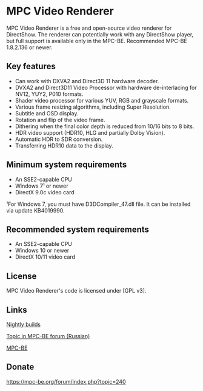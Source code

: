 ﻿# MPC Video Renderer

MPC Video Renderer is a free and open-source video renderer for DirectShow. The renderer can potentially work with any DirectShow player, but full support is available only in the MPC-BE. Recommended MPC-BE 1.8.2.136 or newer.

## Key features

* Can work with DXVA2 and Direct3D 11 hardware decoder.
* DVXA2 and Direct3D11 Video Processor with hardware de-interlacing for NV12, YUY2, P010 formats.
* Shader video processor for various YUV, RGB and grayscale formats.
* Various frame resizing algorithms, including Super Resolution.
* Subtitle and OSD display.
* Rotation and flip of the video frame.
* Dithering when the final color depth is reduced from 10/16 bits to 8 bits.
* HDR video support (HDR10, HLG and partially Dolby Vision).
* Automatic HDR to SDR conversion.
* Transferring HDR10 data to the display.

## Minimum system requirements

* An SSE2-capable CPU
* Windows 7¹ or newer
* DirectX 9.0c video card

¹For Windows 7, you must have D3DCompiler_47.dll file. It can be installed via update KB4019990.

## Recommended system requirements

* An SSE2-capable CPU
* Windows 10 or newer
* DirectX 10/11 video card

## License

MPC Video Renderer's code is licensed under [GPL v3].

## Links

[Nightly builds](https://github.com/Aleksoid1978/VideoRenderer/wiki/Nightly-builds)

[Topic in MPC-BE forum (Russian)](https://mpc-be.org/forum/index.php?topic=381)

[MPC-BE](https://github.com/Aleksoid1978/MPC-BE)

## Donate

<https://mpc-be.org/forum/index.php?topic=240>
